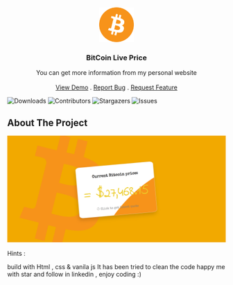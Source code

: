 <br/>
<p align="center">
  <a href="https://github.com/arshiafarrokhi/BitCoinLivePrice">
    <img src="assets\img\bitcoin-btc-logo.png" alt="Logo" width="80" height="80">
  </a>

  <h3 align="center">BitCoin Live Price</h3>

  <p align="center">
    You can get more information from my personal website
    <br/>
    <br/>
    <a href="https://arshiafarrokhi.github.io/BitCoinLivePrice/">View Demo</a>
    .
    <a href="https://github.com/arshiafarrokhi/BitCoinLivePrice/issues">Report Bug</a>
    .
    <a href="https://github.com/arshiafarrokhi/BitCoinLivePrice/issues">Request Feature</a>
  </p>
</p>

![Downloads](https://img.shields.io/github/downloads/arshiafarrokhi/BitCoinLivePrice/total) ![Contributors](https://img.shields.io/github/contributors/arshiafarrokhi/BitCoinLivePrice?color=dark-green) ![Stargazers](https://img.shields.io/github/stars/arshiafarrokhi/BitCoinLivePrice?style=social) ![Issues](https://img.shields.io/github/issues/arshiafarrokhi/BitCoinLivePrice) 

## About The Project

<img src="assets\img\preview.png" alt="about">

Hints :

build with Html , css & vanila js
It has been tried to clean the code
 happy me with star and follow in linkedin , enjoy coding :)
